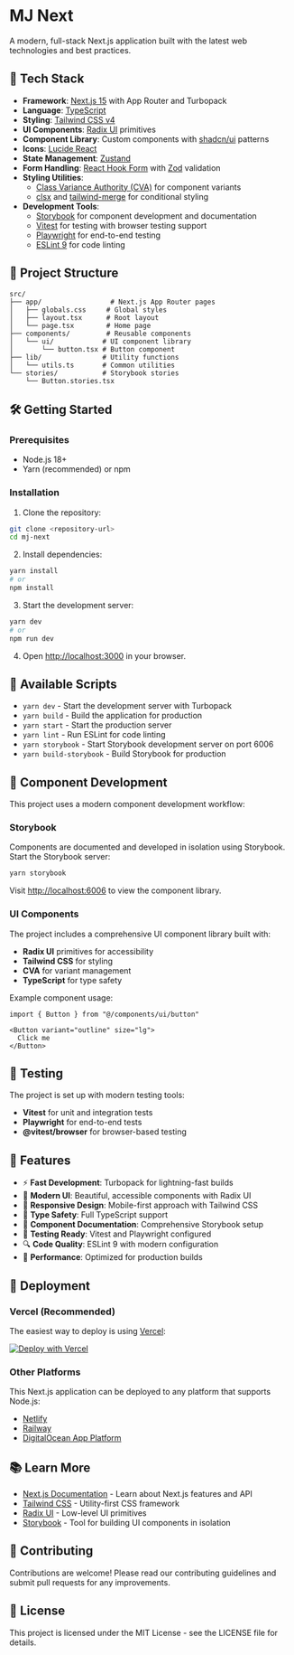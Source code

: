# MJ Next

A modern, full-stack Next.js application built with the latest web technologies and best practices.

## 🚀 Tech Stack

- **Framework**: [Next.js 15](https://nextjs.org) with App Router and Turbopack
- **Language**: [TypeScript](https://www.typescriptlang.org/)
- **Styling**: [Tailwind CSS v4](https://tailwindcss.com/)
- **UI Components**: [Radix UI](https://www.radix-ui.com/) primitives
- **Component Library**: Custom components with [shadcn/ui](https://ui.shadcn.com/) patterns
- **Icons**: [Lucide React](https://lucide.dev/)
- **State Management**: [Zustand](https://zustand-demo.pmnd.rs/)
- **Form Handling**: [React Hook Form](https://react-hook-form.com/) with [Zod](https://zod.dev/) validation
- **Styling Utilities**: 
  - [Class Variance Authority (CVA)](https://cva.style/docs) for component variants
  - [clsx](https://github.com/lukeed/clsx) and [tailwind-merge](https://github.com/dcastil/tailwind-merge) for conditional styling
- **Development Tools**:
  - [Storybook](https://storybook.js.org/) for component development and documentation
  - [Vitest](https://vitest.dev/) for testing with browser testing support
  - [Playwright](https://playwright.dev/) for end-to-end testing
  - [ESLint 9](https://eslint.org/) for code linting

## 📁 Project Structure

```
src/
├── app/                 # Next.js App Router pages
│   ├── globals.css     # Global styles
│   ├── layout.tsx      # Root layout
│   └── page.tsx        # Home page
├── components/         # Reusable components
│   └── ui/            # UI component library
│       └── button.tsx # Button component
├── lib/               # Utility functions
│   └── utils.ts       # Common utilities
└── stories/           # Storybook stories
    └── Button.stories.tsx
```

## 🛠️ Getting Started

### Prerequisites

- Node.js 18+ 
- Yarn (recommended) or npm

### Installation

1. Clone the repository:
```bash
git clone <repository-url>
cd mj-next
```

2. Install dependencies:
```bash
yarn install
# or
npm install
```

3. Start the development server:
```bash
yarn dev
# or
npm run dev
```

4. Open [http://localhost:3000](http://localhost:3000) in your browser.

## 📜 Available Scripts

- `yarn dev` - Start the development server with Turbopack
- `yarn build` - Build the application for production
- `yarn start` - Start the production server
- `yarn lint` - Run ESLint for code linting
- `yarn storybook` - Start Storybook development server on port 6006
- `yarn build-storybook` - Build Storybook for production

## 🎨 Component Development

This project uses a modern component development workflow:

### Storybook
Components are documented and developed in isolation using Storybook. Start the Storybook server:

```bash
yarn storybook
```

Visit [http://localhost:6006](http://localhost:6006) to view the component library.

### UI Components
The project includes a comprehensive UI component library built with:
- **Radix UI** primitives for accessibility
- **Tailwind CSS** for styling
- **CVA** for variant management
- **TypeScript** for type safety

Example component usage:
```tsx
import { Button } from "@/components/ui/button"

<Button variant="outline" size="lg">
  Click me
</Button>
```

## 🧪 Testing

The project is set up with modern testing tools:

- **Vitest** for unit and integration tests
- **Playwright** for end-to-end tests
- **@vitest/browser** for browser-based testing

## 🎯 Features

- ⚡ **Fast Development**: Turbopack for lightning-fast builds
- 🎨 **Modern UI**: Beautiful, accessible components with Radix UI
- 📱 **Responsive Design**: Mobile-first approach with Tailwind CSS
- 🔧 **Type Safety**: Full TypeScript support
- 📖 **Component Documentation**: Comprehensive Storybook setup
- 🧪 **Testing Ready**: Vitest and Playwright configured
- 🔍 **Code Quality**: ESLint 9 with modern configuration
- 🚀 **Performance**: Optimized for production builds

## 🚀 Deployment

### Vercel (Recommended)
The easiest way to deploy is using [Vercel](https://vercel.com):

[![Deploy with Vercel](https://vercel.com/button)](https://vercel.com/new/clone?repository-url=https://github.com/tigerbook73/mj-next)

### Other Platforms
This Next.js application can be deployed to any platform that supports Node.js:
- [Netlify](https://www.netlify.com/)
- [Railway](https://railway.app/)
- [DigitalOcean App Platform](https://www.digitalocean.com/products/app-platform)

## 📚 Learn More

- [Next.js Documentation](https://nextjs.org/docs) - Learn about Next.js features and API
- [Tailwind CSS](https://tailwindcss.com/docs) - Utility-first CSS framework
- [Radix UI](https://www.radix-ui.com/) - Low-level UI primitives
- [Storybook](https://storybook.js.org/docs) - Tool for building UI components in isolation

## 🤝 Contributing

Contributions are welcome! Please read our contributing guidelines and submit pull requests for any improvements.

## 📄 License

This project is licensed under the MIT License - see the LICENSE file for details.
